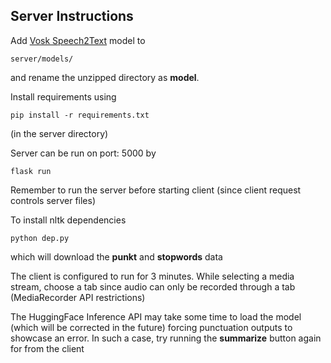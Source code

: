 ## Server Instructions

Add [Vosk Speech2Text](https://alphacephei.com/vosk/models/vosk-model-en-in-0.4.zip) model to 
```
server/models/
```
and rename the unzipped directory as **model**.

Install requirements using 
```
pip install -r requirements.txt
```
(in the server directory)

Server can be run on port: 5000 by
```
flask run
```
Remember to run the server before starting client (since client request controls server files) 

To install nltk dependencies
```
python dep.py
```
which will download the **punkt** and **stopwords** data

The client is configured to run for 3 minutes. While selecting a media stream, choose a tab since audio can only be recorded through a tab (MediaRecorder API restrictions)

The HuggingFace Inference API may take some time to load the model (which will be corrected in the future) forcing punctuation outputs to showcase an error. In such a case, try running the **summarize** button again for from the client

